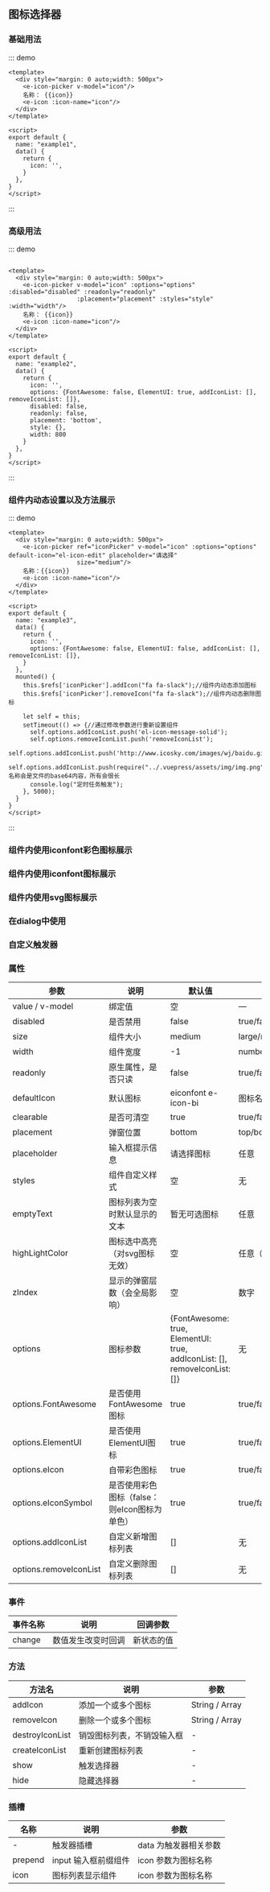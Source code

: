 ## 图标选择器

### 基础用法

::: demo
```vue
<template>
  <div style="margin: 0 auto;width: 500px">
    <e-icon-picker v-model="icon"/>
    名称： {{icon}}
    <e-icon :icon-name="icon"/>
  </div>
</template>

<script>
export default {
  name: "example1",
  data() {
    return {
      icon: '',
    }
  },
}
</script>
```
:::

### 高级用法

::: demo
```vue

<template>
  <div style="margin: 0 auto;width: 500px">
    <e-icon-picker v-model="icon" :options="options" :disabled="disabled" :readonly="readonly"
                   :placement="placement" :styles="style" :width="width"/>
    名称： {{icon}}
    <e-icon :icon-name="icon"/>
  </div>
</template>

<script>
export default {
  name: "example2",
  data() {
    return {
      icon: '',
      options: {FontAwesome: false, ElementUI: true, addIconList: [], removeIconList: []},
      disabled: false,
      readonly: false,
      placement: 'bottom',
      style: {},
      width: 800
    }
  },
}
</script>
```
:::

### 组件内动态设置以及方法展示

::: demo
```vue
<template>
  <div style="margin: 0 auto;width: 500px">
    <e-icon-picker ref="iconPicker" v-model="icon" :options="options" default-icon="el-icon-edit" placeholder="请选择"
                   size="medium"/>
    名称：{{icon}}
    <e-icon :icon-name="icon"/>
  </div>
</template>

<script>
export default {
  name: "example3",
  data() {
    return {
      icon: '',
      options: {FontAwesome: false, ElementUI: false, addIconList: [], removeIconList: []},
    }
  },
  mounted() {
    this.$refs['iconPicker'].addIcon("fa fa-slack");//组件内动态添加图标
    this.$refs['iconPicker'].removeIcon("fa fa-slack");//组件内动态删除图标

    let self = this;
    setTimeout(() => {//通过修改参数进行重新设置组件
      self.options.addIconList.push('el-icon-message-solid');
      self.options.removeIconList.push('removeIconList');
      self.options.addIconList.push('http://www.icosky.com/images/wj/baidu.gif');
      self.options.addIconList.push(require("../.vuepress/assets/img/img.png"));//名称会是文件的base64内容，所有会很长
      console.log("定时任务触发");
    }, 5000);
  }
}
</script>
```
:::

### 组件内使用iconfont彩色图标展示
<RecoDemo>
<template slot="code-vue">
    <<< @/docs/.vuepress/components/example4.vue
</template>
<example4 slot="demo"></example4>
</RecoDemo>


### 组件内使用iconfont图标展示
<RecoDemo>
<template slot="code-vue">
    <<< @/docs/.vuepress/components/example5.vue
</template>
<example5 slot="demo"></example5>
</RecoDemo>

### 组件内使用svg图标展示
<RecoDemo>
<template slot="code-vue">
    <<< @/example/src/components/example6.vue
</template>
<example6 slot="demo"></example6>
</RecoDemo>

### 在dialog中使用
<RecoDemo>
<template slot="code-vue">
    <<< @/example/src/components/example7.vue
</template>
<example7 slot="demo"></example7>
</RecoDemo>

### 自定义触发器
<RecoDemo>
<template slot="code-vue">
    <<< @/example/src/components/example8.vue
</template>
<example8 slot="demo"></example8>
</RecoDemo>


### 属性

参数 | 说明 | 默认值 | 可选值
---|---|---|---
value / v-model|	绑定值	| 空 |	—
disabled | 是否禁用|false|true/false
size | 组件大小 |medium|large/medium/small/mini
width | 组件宽度 |-1|number
readonly | 原生属性，是否只读|false|true/false
defaultIcon | 默认图标 |eiconfont e-icon-bi|图标名
clearable | 是否可清空|true|true/false
placement | 弹窗位置|bottom|top/bottom
placeholder | 输入框提示信息 |请选择图标|任意
styles | 组件自定义样式 |空|无
emptyText | 图标列表为空时默认显示的文本 |暂无可选图标|任意
highLightColor | 图标选中高亮（对svg图标无效） |空|任意（hex）
zIndex | 显示的弹窗层数（会全局影响） |空|数字
options | 图标参数|{FontAwesome: true, ElementUI: true, addIconList: [], removeIconList: []}|无
options.FontAwesome |是否使用FontAwesome图标|true|true/false
options.ElementUI |是否使用ElementUI图标|true|true/false
options.eIcon |自带彩色图标|true|true/false
options.eIconSymbol |是否使用彩色图标（false：则eIcon图标为单色）|true|true/false
options.addIconList |自定义新增图标列表|[]|无
options.removeIconList |自定义删除图标列表|[]|无

### 事件

事件名称 | 说明 | 回调参数 
---|---|---
change | 数值发生改变时回调 | 新状态的值

### 方法

方法名 | 说明 | 参数 
---|---|---
addIcon | 添加一个或多个图标 | String / Array
removeIcon | 删除一个或多个图标 | String / Array
destroyIconList | 销毁图标列表，不销毁输入框 | -
createIconList | 重新创建图标列表 | -
show | 触发选择器 | -
hide | 隐藏选择器 | -

### 插槽

名称 | 说明 | 参数 
---|---|---
- | 触发器插槽 | data 为触发器相关参数
prepend | input 输入框前缀组件 | icon 参数为图标名称
icon | 图标列表显示组件 | icon 参数为图标名称
